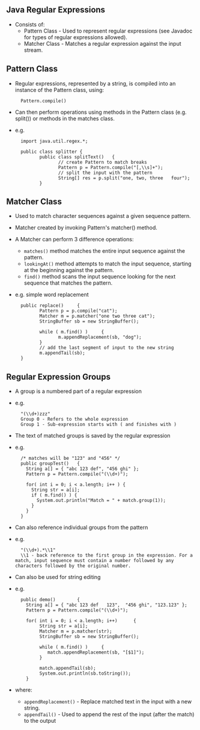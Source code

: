 <!--
Categories:
  - java
Tags:
  - java
  - pattern
  - matcher
  - regex
-->


## Java Regular Expressions

- Consists of:
  - Pattern Class - Used to represent regular expressions (see Javadoc for types of regular expressions allowed).
  - Matcher Class - Matches a regular expression against the input stream.

## Pattern Class

- Regular expressions, represented by a string, is compiled into an instance of the Pattern class, using:

        Pattern.compile()

- Can then perform operations using methods in the Pattern class (e.g. split()) or methods in the matches class.
- e.g.

        import java.util.regex.*;
        
        public class splitter {
               public class splitText()   {
                      // create Pattern to match breaks
                      Pattern p = Pattern.compile("[,\\s]+");
                      // split the input with the pattern
                      String[] res = p.split("one, two, three   four");
               }


## Matcher Class

- Used to match character sequences against a given sequence pattern.
- Matcher created by invoking Pattern's matcher() method.
- A Matcher can perform 3 difference operations:
  - `matches()` method matches the entire input sequence against the pattern.
  - `lookingAt()` method attempts to match the input sequence, starting at the beginning against the pattern.
  - `find()` method scans the input sequence looking for the next sequence that matches the pattern.
- e.g. simple word replacement

        public replace()     {
               Pattern p = p.compile("cat");
               Matcher m = p.matcher("one two three cat");
               StringBuffer sb = new StringBuffer();
        
               while ( m.find() )     {
                      m.appendReplacement(sb, "dog");
               }
               // add the last segment of input to the new string
               m.appendTail(sb);
        }

## Regular Expression Groups

- A group is a numbered part of a regular expression
- e.g.

        "(\\d+)zzz"
        Group 0 - Refers to the whole expression
        Group 1 - Sub-expression starts with ( and finishes with )

- The text of matched groups is saved by the regular expression
- e.g.

        /* matches will be "123" and "456" */
        public groupTest()   {
          String a[] = { "abc 123 def", "456 ghi" };
          Pattern p = Pattern.compile("(\\d+)");
        
          for( int i = 0; i < a.length; i++ ) {
            String str = a[i];
            if ( m.find() ) {
              System.out.println("Match = " + match.group(1));
            }
          }
        }

- Can also reference individual groups from the pattern
- e.g.

        "(\\d+).*\\1"
        \\1 - back reference to the first group in the expression. For a match, input sequence must contain a number followed by any characters followed by the original number.

- Can also be used for string editing
- e.g.

        public demo()        {
          String a[] = { "abc 123 def   123",  "456 ghi", "123.123" };
          Pattern p = Pattern.compile("(\\d+)");
        
          for( int i = 0; i < a.length; i++)      {
               String str = a[i];
               Matcher m = p.matcher(str);
               StringBuffer sb = new StringBuffer();
        
               while ( m.find() )     {
                  match.appendReplacement(sb, "[$1]");
               }
        
               match.appendTail(sb);
               System.out.println(sb.toString());
          }

- where:
  - `appendReplacement()` - Replace matched text in the input with a new string.
  - `appendTail()` - Used to append the rest of the input (after the match) to the output